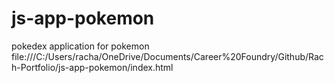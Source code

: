 # js-app-pokemon
pokedex application for pokemon
file:///C:/Users/racha/OneDrive/Documents/Career%20Foundry/Github/Rach-Portfolio/js-app-pokemon/index.html

